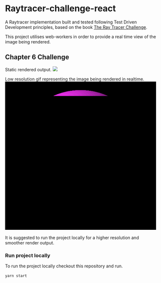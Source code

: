 # Raytracer-challenge-react

A Raytracer implementation built and tested following Test Driven Development principles, based on the book [The Ray Tracer Challenge](https://www.amazon.co.uk/Ray-Tracer-Challenge-Jamis-Buck/dp/1680502719/ref=sr_1_1?crid=2ZX0VHMS63RXI&dib=eyJ2IjoiMSJ9.SNZdfJvTvQX_rorh0Nk65Q.pyQrJBAPDqTTRK_CiK18eWpgEgQXHfpkEB7y_xZ8ELk&dib_tag=se&keywords=ray+tracer+challenge&qid=1705573372&sprefix=raytrac%2Caps%2C63&sr=8-1).

This project utilises web-workers in order to provide a real time view of the image being rendered.

## Chapter 6 Challenge

Static rendered output.
![](Chp6Challenge.ppm)

Low resolution gif representing the image being rendered in realtime.
![](chp6Challenge.gif)

It is suggested to run the project locally for a higher resolution and smoother render output.

### Run project locally
To run the project locally checkout this repository and run.

```yarn start```